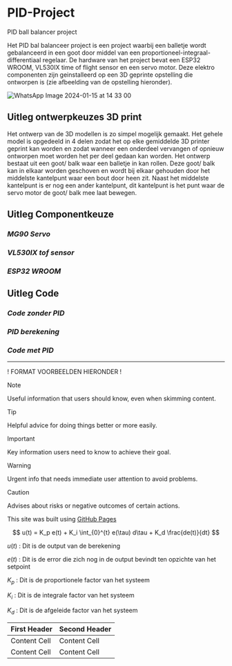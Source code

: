 # PID-Project
PID ball balancer project 

Het PID bal balanceer project is een project waarbij een balletje wordt gebalanceerd in een goot door middel van een proportioneel-integraal-differentiaal regelaar. De hardware van het project bevat een ESP32 WROOM, VL530IX time of flight sensor en een servo motor. Deze elektro componenten zijn geinstalleerd op een 3D geprinte opstelling die ontworpen is (zie afbeelding van de opstelling hieronder).

![WhatsApp Image 2024-01-15 at 14 33 00](https://github.com/WesselJL/PID-Project/assets/80854689/4aa8ec0a-fa02-4ce8-8ac0-2f3b26bc0288)

## **Uitleg ontwerpkeuzes 3D print**

Het ontwerp van de 3D modellen is zo simpel mogelijk gemaakt. Het gehele model is opgedeeld in 4 delen zodat het op elke gemiddelde 3D printer geprint kan worden en zodat wanneer een onderdeel vervangen of opnieuw ontworpen moet worden het per deel gedaan kan worden. Het ontwerp bestaat uit een goot/ balk waar een balletje in kan rollen. Deze goot/ balk kan in elkaar worden geschoven en wordt bij elkaar gehouden door het middelste kantelpunt waar een bout door heen zit. Naast het middelste kantelpunt is er nog een ander kantelpunt, dit kantelpunt is het punt waar de servo motor de goot/ balk mee laat bewegen.



## **Uitleg Componentkeuze**

### *MG90 Servo*

### *VL530IX tof sensor*

### *ESP32 WROOM*

## **Uitleg Code**

### *Code zonder PID*

### *PID berekening*

### *Code met PID*

----------------------------------------------------------------------------------------------------------------------------------------------------------------------------------------------------
! FORMAT VOORBEELDEN HIERONDER !

> [!NOTE]
> Useful information that users should know, even when skimming content.

> [!TIP]
> Helpful advice for doing things better or more easily.

> [!IMPORTANT]
> Key information users need to know to achieve their goal.

> [!WARNING]
> Urgent info that needs immediate user attention to avoid problems.

> [!CAUTION]
> Advises about risks or negative outcomes of certain actions.

This site was built using [GitHub Pages](https://pages.github.com/)

$$ u(t) = K_p e(t) + K_i \int_{0}^{t} e(\tau) d\tau + K_d \frac{de(t)}{dt} $$ 

$u(t)$ : Dit is de output van de berekening

$e(t)$ : Dit is de error die zich nog in de output bevindt ten opzichte van het setpoint

$K_p$ : Dit is de proportionele factor van het systeem

$K_i$ : Dit is de integrale factor van het systeem

$K_d$ : Dit is de afgeleide factor van het systeem

| First Header  | Second Header |
| ------------- | ------------- |
| Content Cell  | Content Cell  |
| Content Cell  | Content Cell  |
